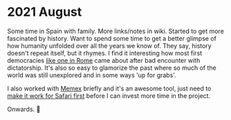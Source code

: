 # 2021 August

Some time in Spain with family. More links/notes in wiki. Started to get more fascinated by history. Want to spend some time to get a better glimpse of how humanity unfolded over all the years we know of. They say, history doesn't repeat itself, but it rhymes. I find it interesting how most first democracies [like one in Rome](https://www.youtube.com/watch?v=46ZXl-V4qwY) came about after bad encounter with dictatorship. It's also so easy to glamorize the past where so much of the world was still unexplored and in some ways 'up for grabs'.

I also worked with [Memex](https://getmemex.com) briefly and it's an awesome tool, just need to [make it work for Safari first](https://github.com/WorldBrain/Memex/issues/1134) before I can invest more time in the project.

Onwards. 🍃
